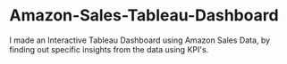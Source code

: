# Amazon-Sales-Tableau-Dashboard
I made an Interactive Tableau Dashboard using Amazon Sales Data, by finding out specific insights from the data using KPI's.
